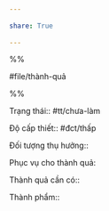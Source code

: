 ---  
share: True  
---  
%%  
#file/thành-quả  
%%  
Trạng thái:: #tt/chưa-làm  
Độ cấp thiết:: #đct/thấp  
Đối tượng thụ hưởng::   
  
Phục vụ cho thành quả:  
  
Thành quả cần có::   
  
Thành phẩm::  
